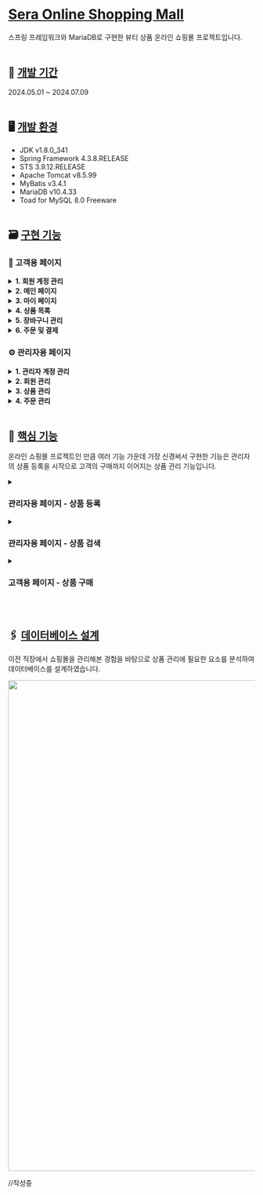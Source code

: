 # <u>Sera Online Shopping Mall</u>
스프링 프레임워크와 MariaDB로 구현한 뷰티 상품 온라인 쇼핑몰 프로젝트입니다.
<br><br>

## 📅 <u>개발 기간</u>
2024.05.01 ~ 2024.07.09
<br><br>

## 🖥️ <u>개발 환경</u>
*  JDK v1.8.0_341
*  Spring Framework 4.3.8.RELEASE
*  STS 3.9.12.RELEASE
*  Apache Tomcat v8.5.99
*  MyBatis v3.4.1
*  MariaDB v10.4.33
*  Toad for MySQL 8.0 Freeware
<br><br>

## 🗃️ <u>구현 기능</u>
### 🛒 고객용 페이지

<details> 
  <summary><strong>1. 회원 계정 관리</strong></summary>
  
  - 회원가입
  - 로그인/로그아웃
  - 아이디 찾기/비밀번호 재설정
</details>

<details>
  <summary><strong>2. 메인 페이지</strong></summary>
  
  - 베스트셀러 상품 출력
  - 피부 타입별 추천 상품 출력
</details>

<details>
  <summary><strong>3. 마이 페이지</strong></summary>
  
  - 회원정보 수정
  - 회원 탈퇴
  - 마일리지 조회
  - 주문 내역 조회
  - 주문 취소/반품 요청
</details>

<details>
  <summary><strong>4. 상품 목록</strong></summary>

  - 상품 목록 및 검색
  - 상품 상세 페이지
  - 상품 조회수 표시
  - 상품 리뷰 및 평가
</details>

<details>
  <summary><strong>5. 장바구니 관리</strong></summary>
  
  - 장바구니 등록
  - 장바구니 조회
  - 장바구니 삭제
</details>

<details>
  <summary><strong>6. 주문 및 결제</strong></summary>
  
  - 주문 등록
  - 비회원 주문
  - 결제 처리
  - 마일리지 적립
  - 마일리지 차감
</details>

### ⚙️ 관리자용 페이지

<details>
  <summary><strong>1. 관리자 계정 관리</strong></summary>
  
  - 관리자 등록
  - 로그인/로그아웃
  - 관리자 목록
  - 관리자 검색
  - 관리자 수정
</details>

<details>
  <summary><strong>2. 회원 관리</strong></summary>
  
  - 회원 목록
  - 회원 검색
  - 회원 수정
  - 블랙리스트/휴면 회원 등록
  - 블랙리스트/휴면 회원 목록 조회
  - 블랙리스트/휴면 회원 검색
  - 블랙리스트/휴면 회원 상태 해제
</details>

<details>
  <summary><strong>3. 상품 관리</strong></summary>
  
  - 카테고리 목록 조회
  - 상품 등록
  - 상품 검색
  - 상품 수정
  - 상품 품절
  - 상품 일시 삭제
  - 상품 복원
  - 상품 영구 삭제
</details>

<details>
  <summary><strong>4. 주문 관리</strong></summary>
  
  - 주문 목록
  - 주문 검색
  - 주문 정보 수정
  - 주문 취소/반품 처리
</details>
<br> 

## 📍 <u>핵심 기능</u>
온라인 쇼핑몰 프로젝트인 만큼 여러 기능 가운데 가장 신경써서 구현한 기능은 관리자의 상품 등록을 시작으로 고객의 구매까지 이어지는 상품 관리 기능입니다.

<details>
  <summary><h3>관리자용 페이지 - 상품 등록</h3></summary>
  <br>

  <h4>- 상품 정보 입력폼</h4>
  <div>
    ${\textsf{\color{LightGray}/sera/src/main/webapp/WEB-INF/views/admin/goods/goodsRegist.jsp 중}}$
    <p>
      <img src="https://github.com/user-attachments/assets/71dd79c7-5493-497a-98bc-2f3045065359" width="500px">
      <img src="https://github.com/user-attachments/assets/12711609-83e0-41a7-ae78-3338bd505bcc" width="500px">
    </p>
  </div>

  상품 등록 페이지의 모습입니다.<br> 
  상품 관리에 필요한 일련의 정보들을 Controller를 통해 DB로 전달하기 위한 입력폼을 구성했습니다.
  <br><br>

  <h4>- 상품 매입가에 따른 판매가 최소치 설정</h4>
  <div>
    ${\textsf{\color{LightGray}/sera/src/main/webapp/WEB-INF/views/admin/goods/goodsRegist.jsp 중}}$
    <p>
      <img src="https://github.com/user-attachments/assets/32cc16a9-dc59-40f1-9cda-ddb84ff3c1c4" width="500px">
      <img src="https://github.com/user-attachments/assets/424e20dd-ab2a-4bed-9bfb-625b3babd09a" width="500px">
    </p>
  </div>
  매입가 보다 판매가를 낮은 값으로 입력할 수 없도록 하기 위해 매입가의 입력 값이 변경되는 경우 판매가를 입력하는 number 타입 input 태그의 min 속성 값을 매입가에 입력된 값으로 변경 되도록 구현했습니다.
  <br><br> 
  판매가를 포함한 number 타입 input 태그의 입력 값이 min 속성보다 작은 경우 
  입력된 값을 min값으로 변경되도록 구현하는 코드를 추가로 작성했습니다.
  <br><br>

  <h4>- 상품 섬네일 이미지 업로드</h4>
  <div>
    ${\textsf{\color{LightGray}/sera/src/main/webapp/WEB-INF/views/admin/goods/goodsRegist.jsp 중}}$
    <p>
      <img src="https://github.com/user-attachments/assets/72e503ea-d91c-4ca8-aca2-9e3290841d1f" width="300px">
    </p>
  </div>

  <div>
    ${\textsf{\color{LightGray}/sera/src/main/webapp/resources/js/empImageUpload.js 중}}$
    <p>
      <img src="https://github.com/user-attachments/assets/4c56710b-6c3c-4441-a19d-74c6c2e31fca" width="500px">
    </p>
  </div>

  <div>
    ${\textsf{\color{LightGray}/sera/src/main/java/org/admin/controller/EmpController.java 중}}$
    <p>
      <img src="https://github.com/user-attachments/assets/54471773-fda2-4816-a9d5-73f3e3f4be7e" width="800px">
    </p>
  </div>

  <div>
    ${\textsf{\color{LightGray}/sera/src/main/java/org/admin/controller/AdminGoodsController.java 중}}$
    <p>
      <img src="https://github.com/user-attachments/assets/d1e5eb57-c08f-4bff-a354-1dde295278c3" width="500px">
      <img src="https://github.com/user-attachments/assets/0033ca15-709f-4321-8b41-6ec181bf3803" width="400px">
    </p>
  </div>
  상품 섬네일 이미지 등록은 미리보기 처리를 위해 페이지 전체 갱신 없이 ajax로 처리했습니다. 
  <br>
  이때 AdminGoodsController.java에서 goodsRegist.jsp로 전달된 <strong>등록일자 + 로그인한 관리자 id + 현재 상품 이미지 디렉토리 내 파일 수</strong> 조합으로 된 문자열 값을 이미지 파일이 업로드 될 디렉토리명으로 생성하기 위해 ajax url 요청으로 문자열 값을 itemName 파라미터로 전달했습니다.
  <br><br>

  <h4>- 상품 상세 정보 (이미지 + 텍스트) 업로드</h4>
  <div>
    ${\textsf{\color{LightGray}/sera/src/main/webapp/WEB-INF/views/admin/goods/goodsRegist.jsp 중}}$
    <p>
      <img src="https://github.com/user-attachments/assets/b7e7ae54-b70f-4083-b829-83db4fdf60f4" width="400px">
      <img src="https://github.com/user-attachments/assets/d7fe9e9b-699d-47f6-82d0-834233fb4141" width="500px">
    </p>
  </div>

  <div>
    ${\textsf{\color{LightGray}/sera/src/main/java/org/admin/controller/EmpController.java 중}}$
    <p>
      <img src="https://github.com/user-attachments/assets/02a30938-19fd-4223-bb29-3467c9f04e81" width="500px">
    </p>
  </div>

  상품 상세 정보는 이미지와 텍스트가 같이 내용에 첨부될 수 있도록 textarea 태그와 ckeditor로 구현했습니다.
  <br><br>
  이때 상품 섬네일 이미지와 마찬가지로 AdminGoodsController.java에서 goodsRegist.jsp로 전달된 <strong>등록일자 + 로그인한 관리자 id + 현재 상품 이미지 디렉토리 내 파일 수</strong> 조합의 된 문자열 값을 이미지 파일이 업로드 될 디렉토리명으로 생성하기 위해 ajax url 요청으로 문자열 값을 imgaeUploadPath 파라미터로 전달했습니다.

<br><br>

이렇게 입력된 정보들은 goodsRegist.jsp에서 AdminGoodsController.java의 goodsRegist 메서드로 입력 정보의 요청을 전달, AdminGoodsController에서 service, repository 순으로 요청을 전달하여 DB의 상품 정보 테이블에 새로운 상품 정보를 등록합니다.
<br><br>
</details>

<details>
  <summary><h3>관리자용 페이지 - 상품 검색</h3></summary>
  <br>

  <h4>- 상품 검색폼</h4>
  <div>
    ${\textsf{\color{LightGray}/sera/src/main/webapp/WEB-INF/views/admin/goods/goodsList.jsp 중}}$
    <p>
      <img src="https://github.com/user-attachments/assets/6e943083-f368-4b8a-a82e-b1c987c0fb0a" width="500px">
    </p>
  </div>
  상품 목록 페이지중 검색폼의 모습입니다.<br>
  관리자 페이지에서 상품을 조건별로 검색하는 기능을 구현하기 위해 &lt;input type="text"&gt;, &lt;input type="date"&gt;, &lt;input type="number"&gt;, &lt;select&gt;, &lt;input type="radio"&gt; 태그를 사용하여 여러 검색 조건을 입력받는 입력폼을 구현했습니다.
  <br>
  입력받은 값은 SELECT 쿼리문으로 DB에서 상품 목록을 검색할 때의 조건으로 사용됩니다.
  <br><br>
  <strong>&lt;input type="text"&gt;, &lt;input type="date"&gt;, &lt;input type="number"&gt;</strong> 태그로 입력받은 값들은 상품명, 상품 가격과 같이 관리자가 자유롭게 입력할 수 있는 키워드로 SELECT 쿼리문에서 WHERE 절의 비교 조건값으로 사용됩니다.<br>
  <strong>&lt;select&gt;</strong> 태그로 받은 값은 등록일/수정일, 판매가/매입가와 같은 검색 유형을 선택하는 값으로 SELECT 쿼리문에서 WHERE 절의 컬럼명으로 사용됩니다.<br>
  <strong>&lt;input type="radio"&gt;</strong> 태그로는 검색 조건을 선택적으로 입력 받으며 입력 받은 값은 SELECT 쿼리문에서 WHERE 절의 비교 조건값으로 사용됩니다.<br>
  <br><br>

  <h4>- 분류별 상품 검색</h4>
  <div>
    ${\textsf{\color{LightGray}/sera/src/main/resources/mappers/adminGoodsMapper.xml 중}}$
    <p>
      <img src="https://github.com/user-attachments/assets/a8076a80-95ab-4689-b09e-84f9cf78453f" width="500px">
    </p>
  </div>
  <div>
    ${\textsf{\color{LightGray}/sera/src/main/webapp/WEB-INF/views/admin/goods/goodsList.jsp 중}}$
    <p>
      <img src="https://github.com/user-attachments/assets/6cf0681f-ba96-49b8-b805-faec0a2c3752" width="500px">
    </p>
  </div>
  검색폼 분류 항목에서 &lt;select&gt; 태그로 입력받은 값은 searchkey 파라미터로 전달되어 SELECT 쿼리문에서 WHERE 절의 컬럼명으로 사용됩니다.<br>
  아래는 선택된 검색 유형별로 SELECT 쿼리문에서 어떤 컬럼명이 사용 되는지를 설명한 예시입니다.<br><br>
  
  <strong>상품명</strong> ->  goods_name : tbl_goods(상품) 테이블에서 상품명을 저장한 컬럼<br>
  <strong>일련번호</strong> -> goods_id : tbl_goods(상품) 테이블에서 상품의 일련번호를 저장한 컬럼<br>
  <strong>상품 검색키워드</strong> -> goods_search_key : tbl_goods(상품) 테이블에서 검색 키워드를 저장한 값으로 고객이 상품을 검색할 때 입력할만한, 상품과 관련성이 높은 키워드를 저장하여 검색 노출도를 올리기 위해 사용하는 컬럼입니다.<br> 
  <strong>등록자</strong> -> emp_id : tbl_goods(상품) 테이블에서 상품을 등록한 관리자의 계정 id를 저장한 값이며 유효한 값만을 저장하기 위해 tbl_emp(관리자) 테이블의 PRIMARY KEY를 참조한 컬럼입니다.<br>
  <br>
  검색폼 분류 항목에서 &lt;input type="text"&gt; 태그로 입력 받은 값은 searchKeyVaue 파라미터로 전달되어 SELECT 쿼리문에서 WHERE 절의 조건값으로 사용됩니다.<br>
  LIKE 술어로 조회하기에 선택한 분류(컬럼)에서 입력한 문자열 값과 일부 일치하는 상품들이 검색됩니다.
  <br><br>

  <h4>- 카테고리별 상품 검색</h4>
  <div>
    ${\textsf{\color{LightGray}/sera/src/main/webapp/WEB-INF/views/admin/goods/goodsList.jsp 중}}$
    <p>
      <img src="https://github.com/user-attachments/assets/f2aba10d-3f57-4d87-a4c4-166555ba704d" width="500px">
    </p>
  </div>
  모든 상품들은 대분류 - 중분류 층으로 이루어진 카테고리 값을 가지고 있습니다.<br>
  상품 검색시 카테고리별 상품 검색이 가능하도록 구현하였습니다.
  <br><br>

  <h4>- 데이터베이스의 카테고리 테이블을 참조하여 검색</h4>
  <div>
    ${\textsf{\color{LightGray}/sera/src/main/resources/mappers/adminGoodsMapper.xml 중}}$
    <p>
      <img src="https://github.com/user-attachments/assets/03314e2e-a35b-4bd7-9555-ed62c56c79dd" width="500px">
    </p>
  </div>
  <div>
    ${\textsf{\color{LightGray}상품 테이블과 카테고리 테이블의 foreign key 제약 관계}}$
    <p>
      <img src="https://github.com/user-attachments/assets/3be0b76b-572c-4527-aafe-781fe9fd11cd" width="500px">
    </p>
  </div>
  상품 정보중 대분류, 중분류의 카테고리 값은 유효한 값만을 저장하게 하기 위해 DB에서 tbl_goods(상품) 테이블과 tbl_category(카테고리) 테이블간에 FOREIGN KEY 제약 조건을 걸어두었습니다.<br>
  따라서 SELECT 쿼리문에서 카테고리 값을 검색 조건으로 사용할 경우 상품 테이블과 카테고리 테이블을 조인하여 검색합니다.
  <br>
  <strong>*상품 테이블에는 카테고리 관련 정보중 카테고리 번호만 저장되어 있고
  카테고리의 대분류명, 중분류명 값은 카테고리 테이블에 저장되어 있습니다.</strong>
  <br><br>

  <h4>- 관리자 권한에 따라 선택 가능한 카테고리 항목</h4>
  <div>
    ${\textsf{\color{LightGray}최고 권한의 관리자로 로그인한 경우}}$
      <p><img src="https://github.com/user-attachments/assets/c7b89105-3614-413e-8def-9327f805c5e4" width="500px"></p>
  </div>
  <div>
    ${\textsf{\color{LightGray}"헤어케어" 카테고리의 담당 부서 관리자로 로그인 한 경우}}$
      <p><img src="https://github.com/user-attachments/assets/ee09b64d-19e1-4b50-81b7-47854a5ef3af" width="500px"></p>
  </div>
  <div>
    ${\textsf{\color{LightGray}"바디 핸드케어" 카테고리의 담당 부서 관리자로 로그인 한 경우}}$
      <p><img src="https://github.com/user-attachments/assets/c794de13-d08e-4bc0-9c4a-0ba427ca7a5d" width="500px"></p>
  </div>
  <div>
    ${\textsf{\color{LightGray}/sera/src/main/webapp/WEB-INF/views/admin/goods/goodsList.jsp 중}}$
      <p><img src="https://github.com/user-attachments/assets/7d08eee4-8fdd-4308-9a36-a0e4bf082123" width="650px"></p>
  </div>

  카테고리 항목에서 &lt;select&gt; 태그 내의 선택값은 JSTL Core의 if 태그를 사용하여 관리자의 부서에 해당되는 카테고리만 표기 되도록 구현했습니다.
  <br><br>

  <h4>- 관리자 권한에 따라 검색되는 상품 필터링</h4>
  <div>
    ${\textsf{\color{LightGray}/sera/src/main/resources/mappers/adminGoodsMapper.xml 중}}$
    <p>
      <img src="https://github.com/user-attachments/assets/ed6acf6c-42ad-44ae-8b73-58c71a1bf876" width="500px">
    </p>
  </div>
  상품이 검색될 때 카테고리별 담당 부서의 관리자나 최고 권한을 가진 관리자에게만 검색 되도록 제한을 걸었습니다.<br>
  DB의 tbl_category (상품 카테고리) 테이블과 tbl_emp (관리자 정보) 테이블에는 담당 부서명을 저장하는 depart 컬럼이 있으며<br> 
  SELECT 쿼리문으로 상품 조회시 두 테이블의 depart 컬럼의 값을 비교하여 일치하는 경우에만 상품이 검색되는 형태로 구현했습니다.
  <br><br>
  
  검색폼 카테고리 항목에서 &lt;select&gt; 태그로 입력받은 값(카테고리 대분류, 소분류)은 inputCateId 파라미터로 전달됩니다. 선택된 값이 없는 경우 “not_choose” 문자열 값이 전달됩니다.
  depart 파리미터로는 로그인중인 관리자의 부서명 정보가 전달되며 inputCateId로 전달 받은 값이 "not_choose"인 경우 전달받은 depart 파라미터의 값으로 관리자의 부서 정보와 일치하는 상품을 검색합니다.
  <br><br>
  최고 관리자의 경우 부서에 상관없이 모든 상품의 조회가 가능하므로 이 조건을 무시합니다.
  (최고 관리자의 경우 depart로 all 값이 전달되어 이 경우 and cate.depart = #{depart} 쿼리문을 실행하지 않습니다.)
  <br><br>

  <h4>- 입력된 카테고리 값에 따른 상품 검색</h4>
  <div>
    ${\textsf{\color{LightGray}/sera/src/main/resources/mappers/adminGoodsMapper.xml 중}}$
    <p>
      <img src="https://github.com/user-attachments/assets/3a254186-f97a-4dbc-b7b6-67d8b16baec7" width="500px">
    </p>
  </div>
  <div>
    ${\textsf{\color{LightGray}/sera/src/main/webapp/WEB-INF/views/admin/goods/goodsList.jsp 중}}$
    <p>
      <img src="https://github.com/user-attachments/assets/013516ea-1b56-4fad-968a-9f0d82a57e3e" width="500px">
    </p>
  </div>
  카테고리 항목의 &lt;select&gt; 태그에서 전달된 값이 있는 경우 선택한 카테고리명을 조건으로 상품 목록을 검색합니다.
  <br><br>
  main_type : 대분류명<br>
  Category_id : 중분류명 대신 카테고리 아이디 값으로 비교
  <br><br>
  대분류, 중분류 select 값 중 “전체”를 선택하면 카테고리명 대신 “allType” 문자열 값이 전달됩니다. 
  <br><br>
  이 경우 카테고리명을 조건으로 한 비교 쿼리문을 실행하지 않고 모든 상품을 검색합니다.
  <br><br>
  <strong>* 카테고리 select 항목의 ”전체” 옵션은 최고 관리자에게만 노출됩니다.</strong>
  <br><br>

  <h4>- 판매 상태별 상품 검색</h4>
  <div>
    ${\textsf{\color{LightGray}/sera/src/main/resources/mappers/adminGoodsMapper.xml 중}}$
    <p>
      <img src="https://github.com/user-attachments/assets/a4244871-4e13-470f-9f26-300cdf94ce7b" width="500px">
    </p>
  </div>
  <div>
    ${\textsf{\color{LightGray}/sera/src/main/webapp/WEB-INF/views/admin/goods/goodsList.jsp 중}}$
    <p>
      <img src="https://github.com/user-attachments/assets/377ff229-01ab-4db0-9368-6173dc30d864" width="500px">
    </p>
  </div>
  판매 상태별로 상품을 검색하기 위해 판매 상태 정보를 담은 값을 saleActive 파라미터로 전달합니다.
  <br><br>
  <strong>상품 목록 페이지</strong>에서 검색하는 경우 saleActive의 값이 <strong>for_sale</strong>로 전달되며<br>
  <strong>삭제 상품 목록 페이지</strong>에서 검색 하는 경우 saleActive 값이 <strong>goods_delete</strong>로 전달됩니다.
  <br><br>

   <h4>- 가격, 등록 일자별 상품 검색</h4>
   <div>
    ${\textsf{\color{LightGray}/sera/src/main/resources/mappers/adminGoodsMapper.xml 중}}$
    <p>
      <img src="https://github.com/user-attachments/assets/71a29991-acfd-4f7b-bfda-d8de57286912" width="500px">
    </p>
  </div>
  <div>
    ${\textsf{\color{LightGray}/sera/src/main/webapp/WEB-INF/views/admin/goods/goodsList.jsp 중}}$
    <p>
      <img src="https://github.com/user-attachments/assets/3acef6de-03ec-4a37-a29e-5f2410eae129" width="500px">
    </p>
  </div>
  입력한 가격 범위(매입가/판매가), 일자 범위(등록일/수정일)를 조건으로 상품을 검색합니다.
  <br><br>
  ${priceRangeSelect} : 등록/수정일 항목의 &lt;select&gt; 태그에서 선택한 값<br>
  #{priceBeign} : 판매 항목의 첫번째 &lt;input type="number"&gt; 입력폼에 입력한 값<br>
  #{priceEnd} : 판매 항목의 두번째 &lt;input type="number"&gt; 입력폼에 입력한 값
  <br><br>
  ${dateRangeSelect} : 등록/수정일 항목의 &lt;select&gt; 태그에서 선택한 값<br>
  #{dateBeign} : 등록/수정일 항목의 첫번째 &lt;input type="date"&gt; 입력폼에 입력한 값<br>
  #{dateEnd} : 등록/수정일 항목의 두번째 &lt;input type="date"&gt; 입력폼에 입력한 값
  <br><br>
  ${turnSelect} : 정렬기준 항목의 &lt;input type="radio"&gt; 태그 중 선택한 값<br>
  ${listSort} : 내림자순, 오름차순 중 선택한 값
  <br><br>

  <h4>- 목록 페이지의 페이지 번호에 따른 검색 상품수 범위 설정</h4>
  <div>
    ${\textsf{\color{LightGray}/sera/src/main/webapp/WEB-INF/views/admin/goods/goodsList.jsp 중}}$
    <p>
      <img src="https://github.com/user-attachments/assets/48414fa3-2026-46af-bd69-5a30c827f8cf" width="500px">
    </p>
  </div>
  <div>
    ${\textsf{\color{LightGray}/sera/src/main/resources/mappers/adminGoodsMapper.xml 중}}$
    <p>
      <img src="https://github.com/user-attachments/assets/e223c9e4-5a98-4356-9a9b-34cd1bd74394" width="500px">
    </p>
  </div>
  <div>
    ${\textsf{\color{LightGray}/sera/src/main/java/org/admin/controller/AdminGoodsController.java 중}}$
    <p>
      <img src="https://github.com/user-attachments/assets/6d0a1417-527e-4a39-b7ed-70b142598b34" width="500px">
    </p>
  </div>
  LIMIT 술어를 사용하여 상품 목록 페이지의 페이지 번호에 따라 검색할 상품의 범위를 설정합니다.
  <br><br>
  pageCnt (정수형 변수) : 제한된 조회 범위 중 시작 순번<br>
  PAGE_MAX_AD_GOODS_CNT (정수형 상수) : 한 페이지에 표시할 최대 상품 개수 = 10
  <br><br>
  예로 페이지 번호가 3이면<br>
  pageCnt = (3-1) * 10 = 20<br>
  조회된 상품 중 21번째 상품부터 10개의 상품을 정보를 반환합니다<br>
  <strong>*LIMIT의 범위는 0번부터 순번을 새기 시작하므로 20은 21번째 상품을 의미</strong>
  <br><br>
  
  <h4>- 검색된 상품 정보 전달</h4>
  <div>
    ${\textsf{\color{LightGray}/sera/src/main/java/org/admin/controller/AdminGoodsController.java 중}}$
    <p>
      <img src="https://github.com/user-attachments/assets/f53ebaff-d52a-4409-81de-b274304b84fd" width="500px">
    </p>
  </div>
  조회된 상품 정보들은 GoodsVO 클래스형 배열 변수에 저장되어 다시 상품 목록 페이지로 전달됩니다.
  <br><br>
</details>

<details>
  <summary><h3>고객용 페이지 - 상품 구매</h3></summary>
  <br>

  <h4>- 상품 정보 조회</h4>
  <div>
    ${\textsf{\color{LightGray}/sera/src/main/java/org/sera/controller/GoodsController.java 중}}$
    <p>
      <img src="https://github.com/user-attachments/assets/41b9a6bb-fd1d-4fb0-a0fd-7e4512ab8486" width="500px">
    </p>
  </div>
  <div>
    ${\textsf{\color{LightGray}/sera/src/main/webapp/WEB-INF/views/goods/goodsOne.jsp 중}}$
    <p>
      <img src="https://github.com/user-attachments/assets/5258ad76-31db-4245-8c4f-7546899052f7" width="1000px">
    </p>
  </div>
  <div>
    ${\textsf{\color{LightGray}/sera/src/main/webapp/WEB-INF/views/goods/goodsOne.jsp 중}}$
    <p>
      <img src="https://github.com/user-attachments/assets/fdf43819-9786-448a-86cf-2f452549abfc" width="700px">
    </p>
  </div>
  상품 상세 페이지입니다. <br> 
  Contorller로 상품 상세 페이지 호출 요청이 전달되면 요청과 함께 전달받은 상품 일련번호 값으로 DB의 tbl_goods(상품 정보) 테이블에서 일련번호에 해당하는 상품 정보를 검색하여 
  ValueObject GoodsVO 클래스형 변수 gvo에 값을 저장한 후 상품 페이지 view에 goodsInfo라는 이름으로 상품 정보를 전달합니다.
  <br><br>

  <h4>- 상품 재고량에 따른 상품 구매량 제한</h4>
  <div>
    ${\textsf{\color{LightGray}/sera/src/main/webapp/WEB-INF/views/goods/goodsOne.jsp}}$
    <p><img src="https://github.com/user-attachments/assets/c0f8ea4d-4d8c-4ac0-a342-44bca4df87b2" width="500px"></p>
    <p><img src="https://github.com/user-attachments/assets/5674f910-4aec-497f-bcaf-d1b55437d79d" width="700px"></p>
    <p><img src="https://github.com/user-attachments/assets/55152f42-be8d-4a9b-acc3-4da6c6ef54e4" width="500px"></p>
    <p><img src="https://github.com/user-attachments/assets/d156ce03-7549-4c57-8c86-3d362dbb47e6" width="500px"></p>
  </div>
  Contorller에서 전달받은 상품 정보(goodsInfo)의 속성 amount는 상품의 재고량을 저장한 값으로 구매 수량을 입력하는 &lt;input type="number"&gt; 태그에서 max 속성의 값으로 사용됩니다.<br>
  입력된 구매 수량의 값이 amount 값을 초과하는 경우 구매 수량의 값을 amount와 동일한 값으로 변경시키고 최대 구매 가능한 수량을 구매 수량 입력란 우측에 표기하여<br>
  재고량 이상으로 구매할 수 없도록 설정하였습니다.
  <br><br>
  
  
</details>
<br><br>

## 🖇️ <u>데이터베이스 설계</u>
이전 직장에서 쇼핑몰을 관리해본 경험을 바탕으로 상품 관리에 필요한 요소를 분석하여 데이터베이스를 설계하였습니다.
<br>
<div><img src="https://github.com/user-attachments/assets/cce31d5c-b44d-442d-8544-72f1d28314ba" width="1000px"></div>


//작성중


